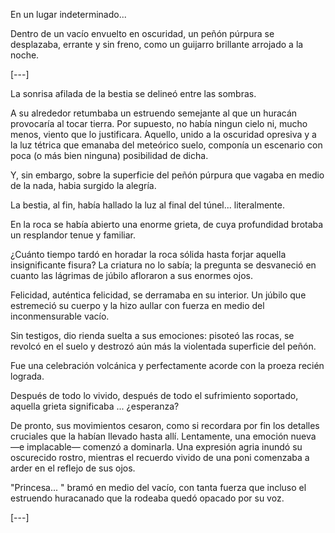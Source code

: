 En un lugar indeterminado...

Dentro de un vacío envuelto en oscuridad, un peñón púrpura se desplazaba, errante y sin freno, como un guijarro brillante arrojado a la noche.

[---]

La sonrisa afilada de la bestia se delineó entre las sombras.

A su alrededor retumbaba un estruendo semejante al que un huracán provocaría al tocar tierra. Por supuesto, no había ningun cielo ni, mucho menos, viento que lo justificara. Aquello, unido a la oscuridad opresiva y a la luz tétrica que emanaba del meteórico suelo, componía un escenario con poca (o más bien ninguna) posibilidad de dicha.

Y, sin embargo, sobre la superficie del peñón púrpura que vagaba en medio de la nada, habia surgido la alegría.

La bestia, al fin, había hallado la luz al final del túnel... literalmente.

En la roca se había abierto una enorme grieta, de cuya profundidad brotaba un resplandor tenue y familiar.

¿Cuánto tiempo tardó en horadar la roca sólida hasta forjar aquella insignificante fisura? La criatura no lo sabía; la pregunta se desvaneció en cuanto las lágrimas de júbilo afloraron a sus enormes ojos.

Felicidad, auténtica felicidad, se derramaba en su interior. Un júbilo que estremeció su cuerpo y la hizo aullar con fuerza en medio del inconmensurable vacío.

Sin testigos, dio rienda suelta a sus emociones: pisoteó las rocas, se revolcó en el suelo y destrozó aún más la violentada superficie del peñón.

Fue una celebración volcánica y perfectamente acorde con la proeza recién lograda.

Después de todo lo vivido, después de todo el sufrimiento soportado, aquella grieta significaba ... ¿esperanza?

De pronto, sus movimientos cesaron, como si recordara por fin los detalles cruciales que la habían llevado hasta allí. Lentamente, una emoción nueva —e implacable— comenzó a dominarla. Una expresión agria inundó su oscurecido rostro, mientras el recuerdo vivido de una poni comenzaba a arder en el reflejo de sus ojos.

"Princesa... " bramó en medio del vacío, con tanta fuerza que incluso el estruendo huracanado que la rodeaba quedó opacado por su voz.

[---]


